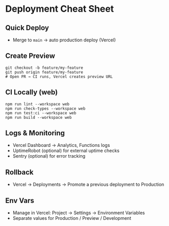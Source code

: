 # Deployment Cheat Sheet

## Quick Deploy
- Merge to `main` → auto production deploy (Vercel)

## Create Preview
```
git checkout -b feature/my-feature
git push origin feature/my-feature
# Open PR → CI runs, Vercel creates preview URL
```

## CI Locally (web)
```
npm run lint --workspace web
npm run check-types --workspace web
npm run test:ci --workspace web
npm run build --workspace web
```

## Logs & Monitoring
- Vercel Dashboard → Analytics, Functions logs
- UptimeRobot (optional) for external uptime checks
- Sentry (optional) for error tracking

## Rollback
- Vercel → Deployments → Promote a previous deployment to Production

## Env Vars
- Manage in Vercel: Project → Settings → Environment Variables
- Separate values for Production / Preview / Development

